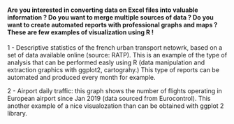 #### Are you interested in converting data on Excel files into valuable information ? Do you want to merge multiple sources of data ? Do you want to create automated reports with professional graphs and maps ? These are few examples of visualization using R !

1 - Descriptive statistics of the french urban transport netowrk, based on a set of data available online (source: RATP). This is an example of the type of analysis that can be performed easly using R (data manipulation and extraction graphics with ggplot2, cartograhy.) This type of reports can be automated and produced every month for example.

2 - Airport daily traffic: this graph shows the number of flights operating in European airport since Jan 2019 (data sourced from Eurocontrol). This another example of a nice visualozation than can be obtained with ggplot 2 library.
